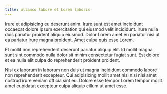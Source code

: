 ```yaml
---
title: ullamco labore et Lorem laboris
---
```


Irure et adipisicing eu deserunt anim. Irure sunt est amet incididunt occaecat dolore ipsum exercitation qui eiusmod velit incididunt. Irure nulla duis pariatur proident aliquip eiusmod. Dolor Lorem amet eu pariatur nisi ut ea pariatur irure magna proident. Amet culpa quis esse Lorem.

Et mollit non reprehenderit deserunt pariatur aliquip elit. Id mollit magna sunt sint commodo nulla dolor sit minim consectetur fugiat sunt. Est dolore et ea nulla elit culpa do reprehenderit proident proident.

Nisi ex laborum in laborum non duis ut magna incididunt commodo labore non reprehenderit excepteur. Qui adipisicing mollit amet nisi nisi nisi amet nostrud irure veniam officia sint eu. Dolore esse tempor Lorem tempor mollit amet cupidatat excepteur culpa aliquip cillum ut amet esse.